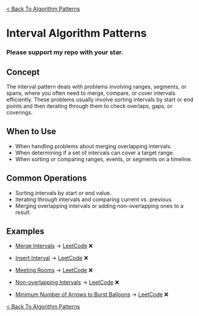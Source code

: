 [< Back To Algorithm Patterns](../../)

# Interval Algorithm Patterns
### Please support my repo with your star.

## Concept
The interval pattern deals with problems involving ranges, segments, or spans, where you often need to merge, compare, or cover intervals efficiently. These problems usually involve sorting intervals by start or end points and then iterating through them to check overlaps, gaps, or coverings.

## When to Use
- When handling problems about merging overlapping intervals.
- When determining if a set of intervals can cover a target range.
- When sorting or comparing ranges, events, or segments on a timeline.

## Common Operations
- Sorting intervals by start or end value.
- Iterating through intervals and comparing current vs. previous.
- Merging overlapping intervals or adding non-overlapping ones to a result.

## Examples
- [Merge Intervals]() → [LeetCode](https://leetcode.com/problems/merge-intervals) ❌

- [Insert Interval]() → [LeetCode](https://leetcode.com/problems/insert-interval) ❌

- [Meeting Rooms]() → [LeetCode](https://leetcode.com/problems/meeting-rooms) ❌

- [Non-overlapping Intervals]() → [LeetCode](https://leetcode.com/problems/non-overlapping-intervals) ❌

- [Minimum Number of Arrows to Burst Balloons]() → [LeetCode](https://leetcode.com/problems/minimum-number-of-arrows-to-burst-balloons) ❌

[< Back To Algorithm Patterns](../../)

